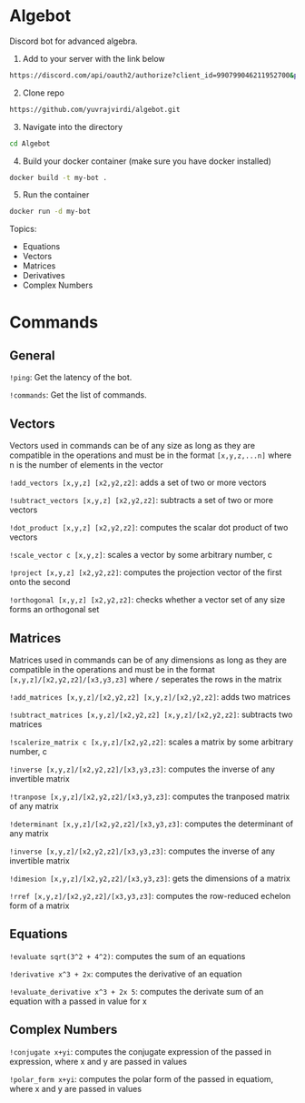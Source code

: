 # Algebot

Discord bot for advanced algebra.

1. Add to your server with the link below

```bash
https://discord.com/api/oauth2/authorize?client_id=990799046211952700&permissions=8&scope=bot
```

2. Clone repo

```bash
https://github.com/yuvrajvirdi/algebot.git
```

3. Navigate into the directory

```bash
cd Algebot
```

4. Build your docker container (make sure you have docker installed)

```bash
docker build -t my-bot .
```

5. Run the container 

```bash
docker run -d my-bot
```

Topics:

* Equations
* Vectors
* Matrices
* Derivatives
* Complex Numbers

# Commands

## General

`!ping`: Get the latency of the bot.

`!commands`: Get the list of commands.

## Vectors

Vectors used in commands can be of any size as long as they are compatible in the operations and must be in the format `[x,y,z,...n]` where n is the number of elements in the vector

`!add_vectors [x,y,z] [x2,y2,z2]`: adds a set of two or more vectors 

`!subtract_vectors [x,y,z] [x2,y2,z2]`: subtracts a set of two or more vectors

`!dot_product [x,y,z] [x2,y2,z2]`: computes the scalar dot product of two vectors

`!scale_vector c [x,y,z]`: scales a vector by some arbitrary number, c

`!project [x,y,z] [x2,y2,z2]`: computes the projection vector of the first onto the second

`!orthogonal [x,y,z] [x2,y2,z2]`: checks whether a vector set of any size forms an orthogonal set

## Matrices

Matrices used in commands can be of any dimensions as long as they are compatible in the operations and must be in the format `[x,y,z]/[x2,y2,z2]/[x3,y3,z3]` where `/` seperates the rows in the matrix

`!add_matrices [x,y,z]/[x2,y2,z2] [x,y,z]/[x2,y2,z2]`: adds two matrices

`!subtract_matrices [x,y,z]/[x2,y2,z2] [x,y,z]/[x2,y2,z2]`: subtracts two matrices

`!scalerize_matrix c [x,y,z]/[x2,y2,z2]`: scales a matrix by some arbitrary number, c

`!inverse [x,y,z]/[x2,y2,z2]/[x3,y3,z3]`: computes the inverse of any invertible matrix

`!tranpose [x,y,z]/[x2,y2,z2]/[x3,y3,z3]`: computes the tranposed matrix of any matrix

`!determinant [x,y,z]/[x2,y2,z2]/[x3,y3,z3]`: computes the determinant of any matrix

`!inverse [x,y,z]/[x2,y2,z2]/[x3,y3,z3]`: computes the inverse of any invertible matrix

`!dimesion [x,y,z]/[x2,y2,z2]/[x3,y3,z3]`: gets the dimensions of a matrix

`!rref [x,y,z]/[x2,y2,z2]/[x3,y3,z3]`: computes the row-reduced echelon form of a matrix

## Equations

`!evaluate sqrt(3^2 + 4^2)`: computes the sum of an equations

`!derivative x^3 + 2x`: computes the derivative of an equation

`!evaluate_derivative x^3 + 2x 5`: computes the derivate sum of an equation with a passed in value for x 

## Complex Numbers

`!conjugate x+yi`: computes the conjugate expression of the passed in expression, where x and y are passed in values

`!polar_form x+yi`: computes the polar form of the passed in equatiom, where x and y are passed in values


